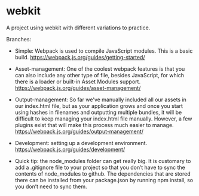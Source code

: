 # webkit
A project using webkit with different variations to practice.


Branches:
 - Simple: Webpack is used to compile JavaScript modules. This is a basic build. https://webpack.js.org/guides/getting-started/
 - Asset-management: One of the coolest webpack features is that you can also include any other type of file, besides JavaScript, for which there is a loader or built-in Asset Modules support. https://webpack.js.org/guides/asset-management/
 - Output-management: So far we've manually included all our assets in our index.html file, but as your application grows and once you start using hashes in filenames and outputting multiple bundles, it will be difficult to keep managing your index.html file manually. However, a few plugins exist that will make this process much easier to manage. https://webpack.js.org/guides/output-management/
 - Development: setting up a development environment. https://webpack.js.org/guides/development/
 
 - Quick tip: the node_modules folder can get really big. It is customary to add a .gitignore file to your project so that you don’t have to sync the contents of node_modules to github. The dependencies that are stored there can be installed from your package.json by running npm install, so you don’t need to sync them.
